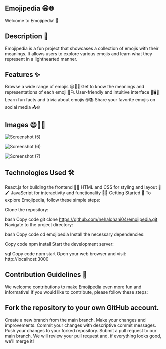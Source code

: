 ## Emojipedia 😄🌐
Welcome to Emojipedia! 🎉


## Description 📝
Emojipedia is a fun project that showcases a collection of emojis with their meanings. It allows users to explore various emojis and learn what they represent in a lighthearted manner.

## Features ✨
Browse a wide range of emojis 😃🎉🚀
Get to know the meanings and representations of each emoji 🤔🔍
User-friendly and intuitive interface 🌟🖥️📱
Learn fun facts and trivia about emojis 🤓📚
Share your favorite emojis on social media 📤🌐

## Images 😄🌈🎉


![Screenshot (5)](https://github.com/nehalohani04/emojipedia/assets/117189607/43f77a66-4f58-4c4a-8372-1335c0331cbb)

![Screenshot (6)](https://github.com/nehalohani04/emojipedia/assets/117189607/c0886789-e530-40cf-a2ad-9c5b1c6011e4)

![Screenshot (7)](https://github.com/nehalohani04/emojipedia/assets/117189607/f2fa5901-f53f-45cd-882d-b71152d9ed2d)




## Technologies Used 🛠️
React.js for building the frontend 🚀🌐
HTML and CSS for styling and layout 🎨🖌️
JavaScript for interactivity and functionality 🧪🔧
Getting Started 🚀
To explore Emojipedia, follow these simple steps:

 Clone the repository:

bash
Copy code
git clone https://github.com/nehalohani04/emojipedia.git
Navigate to the project directory:

bash
Copy code
cd emojipedia
Install the necessary dependencies:

Copy code
npm install
Start the development server:

sql
Copy code
npm start
Open your web browser and visit: http://localhost:3000

## Contribution Guidelines 🤝
We welcome contributions to make Emojipedia even more fun and informative! If you would like to contribute, please follow these steps:

## Fork the repository to your own GitHub account.
Create a new branch from the main branch.
Make your changes and improvements.
Commit your changes with descriptive commit messages.
Push your changes to your forked repository.
Submit a pull request to our main branch.
We will review your pull request and, if everything looks good, we'll merge it!




